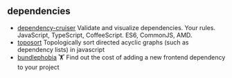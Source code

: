 ## dependencies

- [dependency-cruiser](https://github.com/sverweij/dependency-cruiser) Validate and visualize dependencies. Your rules. JavaScript, TypeScript, CoffeeScript. ES6, CommonJS, AMD.
- [toposort](https://github.com/marcelklehr/toposort) Topologically sort directed acyclic graphs (such as dependency lists) in javascript
- [bundlephobia](https://github.com/pastelsky/bundlephobia) 🏋️ Find out the cost of adding a new frontend dependency to your project